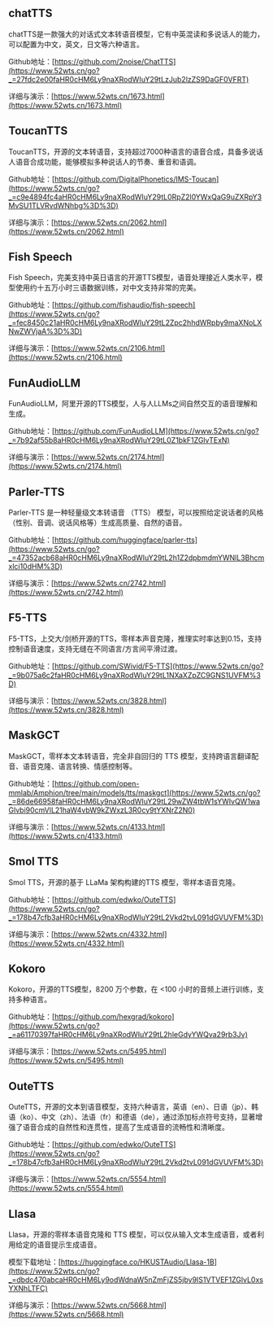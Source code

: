 ## chatTTS

chatTTS是一款强大的对话式文本转语音模型，它有中英混读和多说话人的能力，可以配置为中文，英文，日文等六种语言。

Github地址：[https://github.com/2noise/ChatTTS](https://www.52wts.cn/go?_=27fdc2e00faHR0cHM6Ly9naXRodWIuY29tLzJub2lzZS9DaGF0VFRT)

详细与演示：[https://www.52wts.cn/1673.html](https://www.52wts.cn/1673.html)

## ToucanTTS

ToucanTTS，开源的文本转语音，支持超过7000种语言的语音合成，具备多说话人语音合成功能，能够模拟多种说话人的节奏、重音和语调。

Github地址：[https://github.com/DigitalPhonetics/IMS-Toucan](https://www.52wts.cn/go?_=c9e4894fc4aHR0cHM6Ly9naXRodWIuY29tL0RpZ2l0YWxQaG9uZXRpY3MvSU1TLVRvdWNhbg%3D%3D)

详细与演示：[https://www.52wts.cn/2062.html](https://www.52wts.cn/2062.html)

## Fish Speech

Fish Speech，完美支持中英日语言的开源TTS模型，语音处理接近人类水平，模型使用约十五万小时三语数据训练，对中文支持非常的完美。

Github地址：[https://github.com/fishaudio/fish-speech](https://www.52wts.cn/go?_=fec8450c21aHR0cHM6Ly9naXRodWIuY29tL2Zpc2hhdWRpby9maXNoLXNwZWVjaA%3D%3D)

详细与演示：[https://www.52wts.cn/2106.html](https://www.52wts.cn/2106.html)

## FunAudioLLM

FunAudioLLM，阿里开源的TTS模型，人与人LLMs之间自然交互的语音理解和生成。

Github地址：[https://github.com/FunAudioLLM](https://www.52wts.cn/go?_=7b92af55b8aHR0cHM6Ly9naXRodWIuY29tL0Z1bkF1ZGlvTExN)

详细与演示：[https://www.52wts.cn/2174.html](https://www.52wts.cn/2174.html)

## Parler-TTS

Parler-TTS 是一种轻量级文本转语音 （TTS） 模型，可以按照给定说话者的风格（性别、音调、说话风格等）生成高质量、自然的语音。

Github地址：[https://github.com/huggingface/parler-tts](https://www.52wts.cn/go?_=47352acb68aHR0cHM6Ly9naXRodWIuY29tL2h1Z2dpbmdmYWNlL3Bhcmxlci10dHM%3D)

详细与演示：[https://www.52wts.cn/2742.html](https://www.52wts.cn/2742.html)

## F5-TTS

F5-TTS，上交大/剑桥开源的TTS，零样本声音克隆，推理实时率达到0.15，支持控制语音速度，支持无缝在不同语言/方言间平滑过渡。

Github地址：[https://github.com/SWivid/F5-TTS](https://www.52wts.cn/go?_=9b075a6c2faHR0cHM6Ly9naXRodWIuY29tL1NXaXZpZC9GNS1UVFM%3D)

详细与演示：[https://www.52wts.cn/3828.html](https://www.52wts.cn/3828.html)

## MaskGCT

MaskGCT，零样本文本转语音，完全非自回归的 TTS 模型，支持跨语言翻译配音、语音克隆、语言转换、情感控制等。

Github地址：[https://github.com/open-mmlab/Amphion/tree/main/models/tts/maskgct](https://www.52wts.cn/go?_=86de66958faHR0cHM6Ly9naXRodWIuY29tL29wZW4tbW1sYWIvQW1waGlvbi90cmVlL21haW4vbW9kZWxzL3R0cy9tYXNrZ2N0)

详细与演示：[https://www.52wts.cn/4133.html](https://www.52wts.cn/4133.html)

## Smol TTS

Smol TTS，开源的基于 LLaMa 架构构建的TTS 模型，零样本语音克隆。

Github地址：[https://github.com/edwko/OuteTTS](https://www.52wts.cn/go?_=178b47cfb3aHR0cHM6Ly9naXRodWIuY29tL2Vkd2tvL091dGVUVFM%3D)

详细与演示：[https://www.52wts.cn/4332.html](https://www.52wts.cn/4332.html)

## Kokoro

Kokoro，开源的TTS模型，8200 万个参数，在 <100 小时的音频上进行训练，支持多种语言。

Github地址：[https://github.com/hexgrad/kokoro](https://www.52wts.cn/go?_=a61170397faHR0cHM6Ly9naXRodWIuY29tL2hleGdyYWQva29rb3Jv)

详细与演示：[https://www.52wts.cn/5495.html](https://www.52wts.cn/5495.html)

## OuteTTS

OuteTTS，开源的文本到语音模型，支持六种语言，英语（en）、日语（jp）、韩语（ko）、中文（zh）、法语（fr）和德语（de），通过添加标点符号支持，显著增强了语音合成的自然性和连贯性，提高了生成语音的流畅性和清晰度。

Github地址：[https://github.com/edwko/OuteTTS](https://www.52wts.cn/go?_=178b47cfb3aHR0cHM6Ly9naXRodWIuY29tL2Vkd2tvL091dGVUVFM%3D)

详细与演示：[https://www.52wts.cn/5554.html](https://www.52wts.cn/5554.html)

## Llasa

Llasa，开源的零样本语音克隆和 TTS 模型，可以仅从输入文本生成语音，或者利用给定的语音提示生成语音。

模型下载地址：[https://huggingface.co/HKUSTAudio/Llasa-1B](https://www.52wts.cn/go?_=dbdc470abcaHR0cHM6Ly9odWdnaW5nZmFjZS5jby9IS1VTVEF1ZGlvL0xsYXNhLTFC)

详细与演示：[https://www.52wts.cn/5668.html](https://www.52wts.cn/5668.html)
